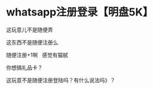 # whatsapp注册登录【明盘5K】


这玩意儿不是随便弄

这东西不是随便注册么

随便注册+1啊&nbsp; &nbsp;感觉有猫腻

你想搞礼品卡？

 这玩意不是随便注册登陆吗？有什么说法吗》？
